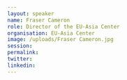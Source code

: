 ```yaml
---
layout: speaker
name: Fraser Cameron
role: Director of the EU-Asia Center
organisation: EU-Asia Center
image: /uploads/Fraser Cameron.jpg
session:
permalink:
twitter:
linkedin:
---
```



